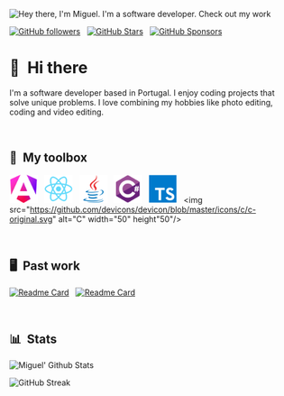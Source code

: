 ![Hey there, I'm Miguel. I'm a software developer. Check out my work](https://github.com/MiguelCardoso77/MiguelCardoso77/raw/master/header.gif)

[![GitHub followers](https://img.shields.io/github/followers/MiguelCardoso77?logo=GitHub&style=for-the-badge)](https://github.com/MiguelCardoso77) &nbsp; [![GitHub Stars](https://img.shields.io/github/stars/MiguelCardoso77?logo=github&style=for-the-badge)](https://github.com/MiguelCardoso77) &nbsp; [![GitHub Sponsors](https://img.shields.io/github/sponsors/MiguelCardoso77?color=BF4B8A&logo=githubsponsors&style=for-the-badge&label=Sponsor%20on%20Github)](https://github.com/sponsors/MiguelCardoso77)

# 👋 &nbsp;Hi there

I'm a software developer based in Portugal. I enjoy coding projects that solve unique problems. I love combining my hobbies like photo editing, coding and video editing.

&nbsp;

## 🧰 &nbsp;My toolbox

<img src="https://github.com/devicons/devicon/blob/master/icons/angular/angular-original.svg" alt="Angular" width="50" height="50"/> &nbsp;
<img src="https://github.com/devicons/devicon/blob/master/icons/react/react-original.svg" alt="React" width="50" height="50"/> &nbsp;
<img src="https://github.com/devicons/devicon/blob/master/icons/java/java-original.svg" alt="Java" width="50" height="50"/> &nbsp;
<img src="https://github.com/devicons/devicon/blob/master/icons/csharp/csharp-original.svg" alt="C#" width="50" height="50"/> &nbsp;
<img src="https://github.com/devicons/devicon/blob/master/icons/typescript/typescript-original.svg" alt="TypeScript" width="50" height="50"/> &nbsp;
<img src="https://github.com/devicons/devicon/blob/master/icons/c/c-original.svg" alt="C" width="50" height"50"/> &nbsp;

&nbsp;

## 🖥 &nbsp;Past work

[![Readme Card](https://github-readme-stats.vercel.app/api/pin/?username=MiguelCardoso77&repo=LAPR4&bg_color=0d1116&title_color=ce09ec&text_color=a4aacb&icon_color=007ec6)](https://github.com/MiguelCardoso77/LAPR4) &nbsp; [![Readme Card](https://github-readme-stats.vercel.app/api/pin/?username=MiguelCardoso77&repo=GameOn&bg_color=0d1116&title_color=ce09ec&text_color=a4aacb&icon_color=007ec6)](https://github.com/MiguelCardoso77/GameOn)

&nbsp;

## 📊 &nbsp;Stats

![Miguel' Github Stats](https://github-readme-stats.vercel.app/api?username=MiguelCardoso77&hide=contribs,prs&show_icons=true&bg_color=0d1116&title_color=ce09ec&text_color=a4aacb&icon_color=007ec6)

![GitHub Streak](https://github-readme-streak-stats.herokuapp.com/?user=MiguelCardoso77&theme=dark&count_private=true&bg_color=0d1116&title_color=ce09ec&text_color=a4aacb&icon_color=007ec6)
